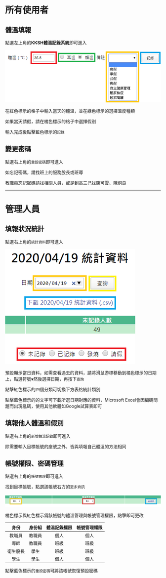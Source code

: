 # 所有使用者

## 體溫填報

點選左上角的**KKSH體溫記錄系統**即可進入

![](/static/img/A.png)

在紅色標示的格子中輸入當天的體溫，並在綠色標示的選擇溫度種類

如果當天請假，請在橘色標示的格子中選擇假別

輸入完成後點擊藍色標示的`記錄`

## 變更密碼

點選右上角的`重設密碼`即可進入

如忘記密碼，請找班上的服務股長或班導

教職員忘記密碼請找相關人員，或是到高三己找陳可雲、陳炯良

---

# 管理人員

## 填報狀況統計

點選右上角的`統計資料`即可進入

![](/static/img/B.png)

預設顯示當日資料，如需查看過去的資料，請將滑鼠游標移動到橘色標示的日期上，點選符號`▼`然後選擇日期，再按下`查詢`

點擊紅色標示的四個分類可切換下方表格統計類別

點擊藍色標示的的文字可下載所選日期對應的資料，Microsoft Excel會因編碼問題而出現亂碼，使用其他軟體如Google試算表即可

## 填報他人體溫和假別

點選右上角的`新增體溫記錄`即可進入

除需要輸入目標帳號的座號之外，皆與填報自己體溫的方法相同

## 帳號權限、密碼管理

點選右上角的`帳號管理`即可進入

找到目標帳號，點選該帳號右方的`更多資訊`

![](/static/img/C.png)

橘色標示與紅色標示爲該帳號的體溫管理與帳號管理權限，點擊即可更改

| 身份     | 身份組 | 體溫記錄權限 | 帳號管理權限 |
| :------: | :------: | :------------: | :------------: |
| 教職員   | 教職員 | 個人         | 個人         |
| 導師     | 教職員 | 班級         | 班級         |
| 衛生股長 | 學生   | 班級         | 班級         |
| 學生     | 學生   | 個人         | 個人         |

點擊藍色標示的`重設密碼`可將該帳號恢復預設密碼

